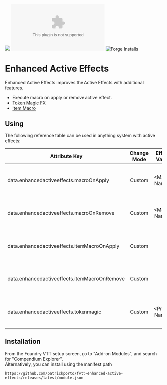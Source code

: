 ![](https://img.shields.io/badge/Foundry-v0.8.8-informational)
![Latest Release Download Count](https://img.shields.io/github/downloads/patrickporto/fvtt-enhanced-active-effects/latest/module.zip)
![Forge Installs](https://img.shields.io/badge/dynamic/json?label=Forge%20Installs&query=package.installs&suffix=%25&url=https%3A%2F%2Fforge-vtt.com%2Fapi%2Fbazaar%2Fpackage%2Fenhancedactiveeffects&colorB=4aa94a)

# Enhanced Active Effects

Enhanced Active Effects improves the Active Effects with additional features.

* Execute macro on apply or remove active effect.
* [Token Magic FX](https://github.com/Feu-Secret/Tokenmagic)
* [Item Macro](https://github.com/Kekilla0/Item-Macro)

## Using
The following reference table can be used in anything system with active effects:

|Attribute Key|Change Mode|Effect Value|Description|
|----|:----:|:----:|----|
|data.enhancedactiveeffects.macroOnApply|Custom|\<Macro Name>|Execute a macro on apply active effect
|data.enhancedactiveeffects.macroOnRemove|Custom|\<Macro Name>|Execute a macro on remove active effect
|data.enhancedactiveeffects.itemMacroOnApply|Custom|-|Execute a item macro on apply active effect
|data.enhancedactiveeffects.itemMacroOnRemove|Custom|-|Execute a item macro on remove active effect
|data.enhancedactiveeffects.tokenmagic|Custom|\<Preset Name>|Apply Token Magic special effect 



## Installation

From the Foundry VTT setup screen, go to "Add-on Modules", and search for "Compendium Explorer".  
Alternatively, you can install using the manifest path

```
https://github.com/patrickporto/fvtt-enhanced-active-effects/releases/latest/module.json
```
